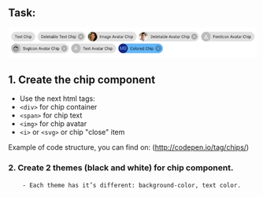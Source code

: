## Task:
![Chip component](https://github.com/furytale/goit/blob/master/chip/chip.png "Chip component")
## 1. Create the chip component
 - Use the next html tags:
 - ```<div>``` for chip container
 - ```<span>``` for chip text
 - ```<img>``` for chip avatar
 - ```<i>``` or ```<svg>``` or chip "close" item

Example of code structure, you can find on:
(http://codepen.io/tag/chips/)



### 2. Create 2 themes (black and white) for chip component.  
        - Each theme has it’s different: background-color, text color.  
